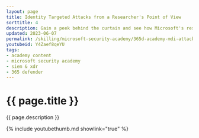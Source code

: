 ```yaml
---
layout: page
title: Identity Targeted Attacks from a Researcher's Point of View
sorttitle: 4
description: Gain a peek behind the curtain and see how Microsoft's research teams deal with newly disclosed identity vulnerabilities, and how that information is turned into an alert in Defender for Identity.
updated: 2023-06-07
permalink: /skilling/microsoft-security-academy/365d-academy-mdi-attacks
youtubeid: Y4Zaef8qeYU
tags: 
- academy content
- microsoft security academy
- siem & xdr
- 365 defender
---
```


# {{ page.title }}

{{ page.description }}

{% include youtubethumb.md showlink="true" %}